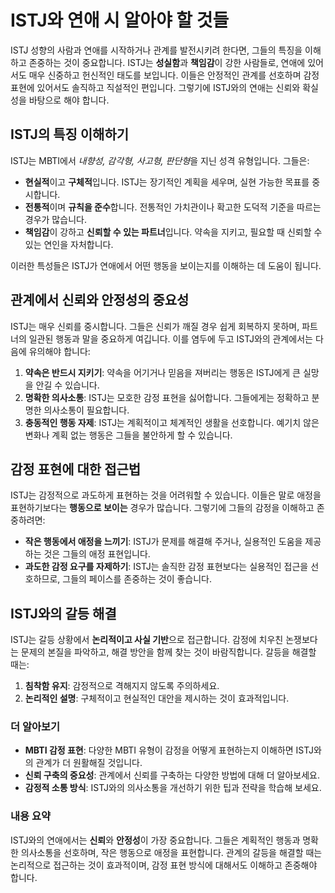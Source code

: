 # ISTJ와 연애 시 알아야 할 것들

ISTJ 성향의 사람과 연애를 시작하거나 관계를 발전시키려 한다면, 그들의 특징을 이해하고 존중하는 것이 중요합니다. ISTJ는 **성실함**과 **책임감**이 강한 사람들로, 연애에 있어서도 매우 신중하고 헌신적인 태도를 보입니다. 이들은 안정적인 관계를 선호하며 감정 표현에 있어서도 솔직하고 직설적인 편입니다. 그렇기에 ISTJ와의 연애는 신뢰와 확실성을 바탕으로 해야 합니다.

## ISTJ의 특징 이해하기

ISTJ는 MBTI에서 *내향성, 감각형, 사고형, 판단형*을 지닌 성격 유형입니다. 그들은:

- **현실적**이고 **구체적**입니다. ISTJ는 장기적인 계획을 세우며, 실현 가능한 목표를 중시합니다.
- **전통적**이며 **규칙을 준수**합니다. 전통적인 가치관이나 확고한 도덕적 기준을 따르는 경우가 많습니다.
- **책임감**이 강하고 **신뢰할 수 있는 파트너**입니다. 약속을 지키고, 필요할 때 신뢰할 수 있는 연인을 자처합니다.

이러한 특성들은 ISTJ가 연애에서 어떤 행동을 보이는지를 이해하는 데 도움이 됩니다.

## 관계에서 신뢰와 안정성의 중요성

ISTJ는 매우 신뢰를 중시합니다. 그들은 신뢰가 깨질 경우 쉽게 회복하지 못하며, 파트너의 일관된 행동과 말을 중요하게 여깁니다. 이를 염두에 두고 ISTJ와의 관계에서는 다음에 유의해야 합니다:

1. **약속은 반드시 지키기**: 약속을 어기거나 믿음을 져버리는 행동은 ISTJ에게 큰 실망을 안길 수 있습니다.
2. **명확한 의사소통**: ISTJ는 모호한 감정 표현을 싫어합니다. 그들에게는 정확하고 분명한 의사소통이 필요합니다.
3. **충동적인 행동 자제**: ISTJ는 계획적이고 체계적인 생활을 선호합니다. 예기치 않은 변화나 계획 없는 행동은 그들을 불안하게 할 수 있습니다.

## 감정 표현에 대한 접근법

ISTJ는 감정적으로 과도하게 표현하는 것을 어려워할 수 있습니다. 이들은 말로 애정을 표현하기보다는 **행동으로 보이는** 경우가 많습니다. 그렇기에 그들의 감정을 이해하고 존중하려면:

- **작은 행동에서 애정을 느끼기**: ISTJ가 문제를 해결해 주거나, 실용적인 도움을 제공하는 것은 그들의 애정 표현입니다.
- **과도한 감정 요구를 자제하기**: ISTJ는 솔직한 감정 표현보다는 실용적인 접근을 선호하므로, 그들의 페이스를 존중하는 것이 좋습니다.

## ISTJ와의 갈등 해결

ISTJ는 갈등 상황에서 **논리적이고 사실 기반**으로 접근합니다. 감정에 치우친 논쟁보다는 문제의 본질을 파악하고, 해결 방안을 함께 찾는 것이 바람직합니다. 갈등을 해결할 때는:

1. **침착함 유지**: 감정적으로 격해지지 않도록 주의하세요.
2. **논리적인 설명**: 구체적이고 현실적인 대안을 제시하는 것이 효과적입니다.

### 더 알아보기

- **MBTI 감정 표현**: 다양한 MBTI 유형이 감정을 어떻게 표현하는지 이해하면 ISTJ와의 관계가 더 원활해질 것입니다.
- **신뢰 구축의 중요성**: 관계에서 신뢰를 구축하는 다양한 방법에 대해 더 알아보세요.
- **감정적 소통 방식**: ISTJ와의 의사소통을 개선하기 위한 팁과 전략을 학습해 보세요.

### 내용 요약

ISTJ와의 연애에서는 **신뢰**와 **안정성**이 가장 중요합니다. 그들은 계획적인 행동과 명확한 의사소통을 선호하며, 작은 행동으로 애정을 표현합니다. 관계의 갈등을 해결할 때는 논리적으로 접근하는 것이 효과적이며, 감정 표현 방식에 대해서도 이해하고 존중해야 합니다.